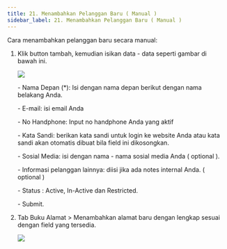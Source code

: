 ```yaml
---
title: 21. Menambahkan Pelanggan Baru ( Manual )
sidebar_label: 21. Menambahkan Pelanggan Baru ( Manual )
---
```

Cara menambahkan pelanggan baru secara manual: 

1. K﻿lik button tambah, kemudian isikan data - data seperti gambar di bawah ini.

   ![](/img/21.-menambahkan-pelanggan-manual-update-.png)

   \-﻿ Nama Depan (*): Isi dengan nama depan berikut dengan nama belakang Anda.

   \-﻿ E-mail: isi email Anda

   \-﻿ No Handphone: Input no handphone Anda yang aktif 

   \-﻿ Kata Sandi: berikan kata sandi untuk login ke website Anda atau kata sandi akan otomatis dibuat bila field ini dikosongkan.

   \-﻿ Sosial Media: isi dengan nama - nama sosial media Anda ( optional ).

   \-﻿ Informasi pelanggan lainnya: diisi jika ada notes internal Anda. ( optional )

   \-﻿ Status : Active, In-Active dan Restricted.

   \-﻿ Submit.
2. T﻿ab Buku Alamat > Menambahkan alamat baru dengan lengkap sesuai dengan field yang tersedia.

   ![](/img/21.-pelanggan-baru-tab-buku-alamat.png)